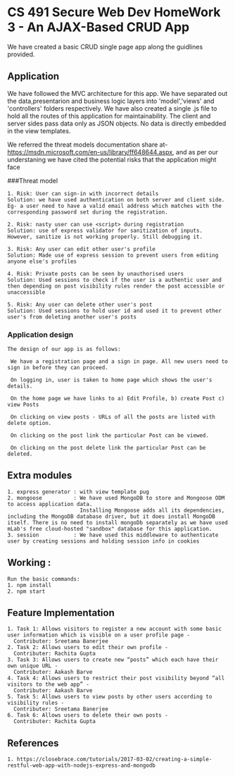 # CS 491 Secure Web Dev HomeWork 3 - An AJAX-Based CRUD App
  We have created a basic CRUD single page app along the guidlines provided.

## Application
  We have followed the MVC architecture for this app. We have separated out the data,presentarion and business logic layers into 'model','views' and 'controllers' folders respectively. We have also created a single .js file to hold all the routes of this application for maintainability. The client and server sides pass data only as JSON objects. No data is directly embedded in the view templates. 

  We referred the threat models documentation share at- https://msdn.microsoft.com/en-us/library/ff648644.aspx, and as per our understaning we have cited the potential risks that the application might face
    
###Threat model

    1. Risk: User can sign-in with incorrect details
    Solution: we have used authentication on both server and client side. Eg- a user need to have a valid email address which matches with the corresponding password set during the registration.

    2. Risk: nasty user can use <script> during registration
    Solution: use of express validator for sanitization of inputs. However, sanitize is not working properly. Still debugging it.

    3. Risk: Any user can edit other user's profile
    Solution: Made use of express session to prevent users from editing anyone else's profiles

    4. Risk: Private posts can be seen by unauthorised users
    Solution: Used sessions to check if the user is a authentic user and then depending on post visibility rules render the post accessible or unaccessible 

    5. Risk: Any user can delete other user's post
    Solution: Used sessions to hold user id and used it to prevent other user's from deleting another user's posts

### Application design
    
    The design of our app is as follows:

     We have a registration page and a sign in page. All new users need to sign in before they can proceed.
    
     On logging in, user is taken to home page which shows the user's details.
    
     On the home page we have links to a) Edit Profile, b) create Post c) view Posts
    
     On clicking on view posts - URLs of all the posts are listed with delete option.
    
     On clicking on the post link the particular Post can be viewed.
    
     On clicking on the post delete link the particular Post can be deleted.


## Extra modules
    
    1. express generator : with view template pug
    2. mongoose          : We have used MongoDB to store and Mongoose ODM to access application data.
                           Installing Mongoose adds all its dependencies, including the MongoDB database driver, but it does install MongoDB itself. There is no need to install mongoDb separately as we have used mLab's free cloud-hosted "sandbox" database for this application.
    3. session           : We have used this middleware to authenticate user by creating sessions and holding session info in cookies


## Working :
    
    Run the basic commands:
    1. npm install
    2. npm start


## Feature Implementation
    
    1. Task 1: Allows visitors to register a new account with some basic user information which is visible on a user profile page -
      Contributer: Sreetama Banerjee
    2. Task 2: Allows users to edit their own profile -
      Contributer: Rachita Gupta
    3. Task 3: Allows users to create new “posts” which each have their own unique URL -
      Contributer: Aakash Barve
    4. Task 4: Allows users to restrict their post visibility beyond “all visitors to the web app” -
      Contributer: Aakash Barve
    5. Task 5: Allows users to view posts by other users according to visibility rules -
      Contributer: Sreetama Banerjee
    6. Task 6: Allows users to delete their own posts -
      Contributer: Rachita Gupta

## References

    1. https://closebrace.com/tutorials/2017-03-02/creating-a-simple-restful-web-app-with-nodejs-express-and-mongodb



